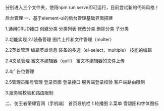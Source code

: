 分别进入三个文件夹，使用npm run serve即可运行，目前尝试新的代码风格！

后台管理
一、基于element-ui的后台管理基础界面搭建

1.通用CRUD接口
创建分类
分类列表
修改分类
删除分类
子分类

2.功能实现
2.1装备管理
   图片上传和文件管理（multer）

2.2英雄管理
   编辑英雄信息
   装备的多选（el-select，multiple）
   技能的编辑


2.4文章管理
   富文本编辑器（quill）
   富文本编辑器的文件上传


2.4广告位管理

2.5管理员账号管理
   登录页面
   登录接口
   服务端登录校验
   客户端路由限制

3.服务端校验和路由限制

二、仿王者荣耀官网（手机端）
首页导航栏
1.轮播图
2.菜单 
雪碧图和字体图标
